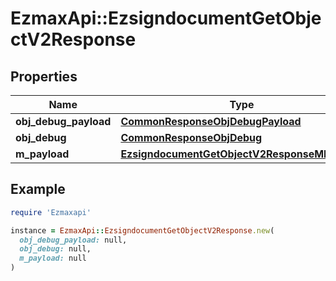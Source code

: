# EzmaxApi::EzsigndocumentGetObjectV2Response

## Properties

| Name | Type | Description | Notes |
| ---- | ---- | ----------- | ----- |
| **obj_debug_payload** | [**CommonResponseObjDebugPayload**](CommonResponseObjDebugPayload.md) |  |  |
| **obj_debug** | [**CommonResponseObjDebug**](CommonResponseObjDebug.md) |  | [optional] |
| **m_payload** | [**EzsigndocumentGetObjectV2ResponseMPayload**](EzsigndocumentGetObjectV2ResponseMPayload.md) |  |  |

## Example

```ruby
require 'Ezmaxapi'

instance = EzmaxApi::EzsigndocumentGetObjectV2Response.new(
  obj_debug_payload: null,
  obj_debug: null,
  m_payload: null
)
```

